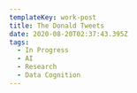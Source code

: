 ```yaml
---
templateKey: work-post
title: The Donald Tweets
date: 2020-08-20T02:37:43.395Z
tags:
  - In Progress
  - AI
  - Research
  - Data Cognition
---
```

